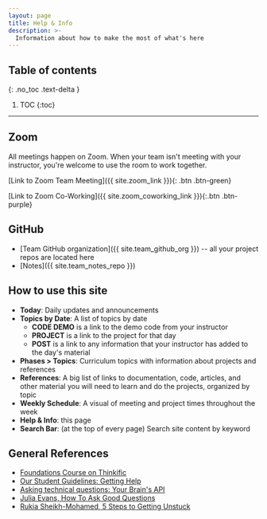```yaml
---
layout: page
title: Help & Info
description: >-
  Information about how to make the most of what's here
---
```


## Table of contents

{: .no_toc .text-delta }

1. TOC
   {:toc}

---

## Zoom

All meetings happen on Zoom. When your team isn't meeting with your instructor, you're welcome to use the room to work together.

[Link to Zoom Team Meeting]({{ site.zoom_link }}){: .btn .btn-green}

[Link to Zoom Co-Working]({{ site.zoom_coworking_link }}){:.btn .btn-purple}

## GitHub

- [Team GitHub organization]({{ site.team_github_org }}) -- all your project repos are located here
- [Notes]({{ site.team_notes_repo }})

## How to use this site

- **Today**: Daily updates and announcements
- **Topics by Date**: A list of topics by date
    - **CODE DEMO** is a link to the demo code from your instructor
    - **PROJECT** is a link to the project for that day
    - **POST** is a link to any information that your instructor has added to the day's material
- **Phases > Topics**: Curriculum topics with information about projects and references
- **References**: A big list of links to documentation, code, articles, and other material you will need to learn and do the projects, organized by topic
- **Weekly Schedule**: A visual of meeting and project times throughout the week
- **Help & Info**: this page
- **Search Bar**: (at the top of every page) Search site content by keyword

## General References

- [Foundations Course on Thinkific](https://thinkific.momentumlearn.com/)
- [Our Student Guidelines: Getting Help](https://github.com/momentumlearn/student-resources/blob/main/articles/student-guidelines.md#getting-help)
- [Asking technical questions: Your Brain's API](https://www.youtube.com/watch?v=hY14Er6JX2s)
- [Julia Evans, How To Ask Good Questions](https://jvns.ca/blog/good-questions/)
- [Rukia Sheikh-Mohamed, 5 Steps to Getting Unstuck](https://dev.to/rukiaasm/working-smarter-5-steps-to-getting-unstuck-with-rukia-sheikh-mohamed-1932)
